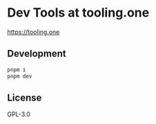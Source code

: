 # Dev Tools at tooling.one

https://tooling.one

## Development

```bash
pnpm i
pnpm dev
```

## License

GPL-3.0
